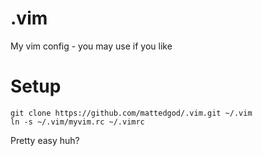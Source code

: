 .vim
====

My vim config - you may use if you like


Setup
====

    git clone https://github.com/mattedgod/.vim.git ~/.vim
    ln -s ~/.vim/myvim.rc ~/.vimrc

Pretty easy huh?
